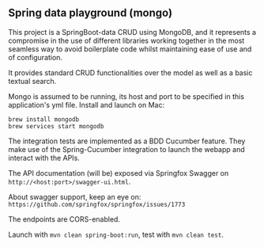 ## Spring data playground (mongo)

This project is a SpringBoot-data CRUD using MongoDB, and it represents
a compromise in the use of different libraries working together in the
most seamless way to avoid boilerplate code whilst maintaining ease of
use and of configuration.

It provides standard CRUD functionalities over the model as well as a
basic textual search.

Mongo is assumed to be running, its host and port to be specified
in this application's yml file.
Install and launch on Mac:
```
brew install mongodb
brew services start mongodb

```

The integration tests are implemented as a BDD Cucumber feature.
They make use of the Spring-Cucumber integration to launch the webapp
and interact with the APIs.

The API documentation (will be) exposed via Springfox Swagger
on `http://<host:port>/swagger-ui.html`.

About swagger support, keep an eye on:
`https://github.com/springfox/springfox/issues/1773`

The endpoints are CORS-enabled.

Launch with `mvn clean spring-boot:run`, test with `mvn clean test`.